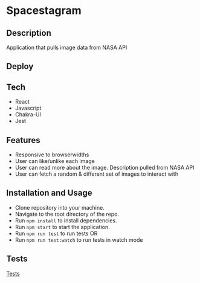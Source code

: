 # Spacestagram

## Description
Application that pulls image data from NASA API

## Deploy

## Tech
- React
- Javascript
- Chakra-UI
- Jest

## Features
- Responsive to browserwidths
- User can like/unlike each image
- User can read more about the image. Description pulled from NASA API
- User can fetch a random & different set of images to interact with

## Installation and Usage
- Clone repository into your machine.
- Navigate to the root directory of the repo.
- Run ```npm install``` to install dependencies.
- Run ```npm start``` to start the application.
- Run ```npm run test``` to run tests OR
- Run ```npm run test:watch``` to run tests in watch mode

## Tests
[Tests](https://github.com/pswk1/spacestagram/tree/master/src/__tests__)
